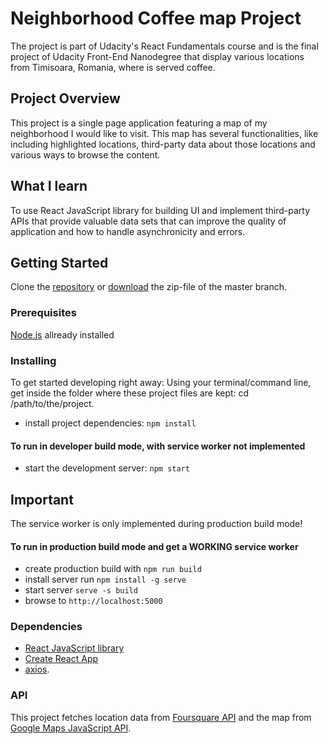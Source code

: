 # Neighborhood Coffee map Project

The project is part of Udacity's React Fundamentals course and is the final project of Udacity Front-End Nanodegree that display various locations from Timisoara, Romania, where is served coffee.

## Project Overview

This project is a single page application featuring a map of my neighborhood I would like to visit. This map has several functionalities, like including highlighted locations, third-party data about those locations and various ways to browse the content.

## What I learn

To use React JavaScript library for building UI and implement third-party APIs that provide valuable data sets that can improve the quality of application and how to handle asynchronicity and errors.

## Getting Started

Clone the [repository](https://github.com/gabrielrm/neighborhood-coffee-map.git) or [download](https://github.com/gabrielrm/neighborhood-coffee-map/archive/master.zip) the zip-file of the master branch.

### Prerequisites

[Node.js](https://nodejs.org/en/) allready installed

### Installing

To get started developing right away: Using your terminal/command line, get inside the folder where these project files are kept: cd /path/to/the/project.

- install project dependencies: `npm install`

#### To run in developer build mode, with service worker not implemented

- start the development server: `npm start`

## Important

The service worker is only implemented during production build mode!

#### To run in production build mode and get a WORKING service worker

- create production build with `npm run build`
- install server run `npm install -g serve`
- start server `serve -s build`
- browse to `http://localhost:5000`

### Dependencies

- [React JavaScript library](https://reactjs.org/)
- [Create React App](https://github.com/facebook/create-react-app)
- [axios](https://www.npmjs.com/package/axios).

### API

This project fetches location data from [Foursquare API](https://developer.foursquare.com/) and the map from [Google Maps JavaScript API](https://developers.google.com/maps/documentation/javascript/tutorial).
